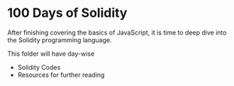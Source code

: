 # 100 Days of Solidity

After finishing covering the basics of JavaScript, it is time to deep dive into the Solidity programming language.

This folder will have day-wise

- Solidity Codes
- Resources for further reading
